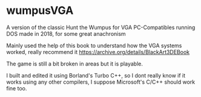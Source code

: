 # wumpusVGA
A version of the classic Hunt the Wumpus for VGA PC-Compatibles running DOS made in 2018, for some great anachronism

Mainly used the help of this book to understand how the VGA systems worked, really recommend it https://archive.org/details/BlackArt3DEBook

The game is still a bit broken in areas but it is playable.

I built and edited it using Borland's Turbo C++, so I dont really know if it works using any other compilers, I suppose Microsoft's C/C++ should work fine too.


